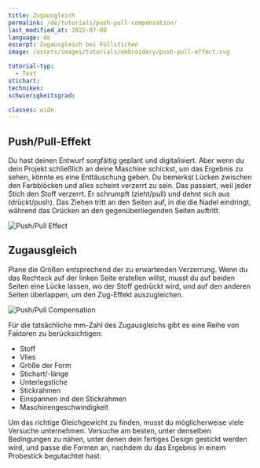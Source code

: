 ```yaml
---
title: Zugausgleich
permalink: /de/tutorials/push-pull-compensation/
last_modified_at: 2022-07-08
language: de
excerpt: Zugausgleich bei Füllstichen
image: /assets/images/tutorials/embroidery/push-pull-effect.svg

tutorial-typ:
  - Text
stichart: 
techniken:
schwierigkeitsgrad:

classes: wide
---
```

## Push/Pull-Effekt 

Du hast deinen Entwurf sorgfältig geplant und digitalisiert. Aber wenn du dein Projekt schließlich an deine Maschine schickst, um das Ergebnis zu sehen, könnte es eine Enttäuschung geben. Du bemerkst Lücken zwischen den Farbblöcken und alles scheint verzerrt zu sein. Das passiert, weil jeder Stich den Stoff verzerrt. Er schrumpft (zieht/pull) und dehnt sich aus (drückt/push). Das Ziehen tritt an den Seiten auf, in die die Nadel eindringt, während das Drücken an den gegenüberliegenden Seiten auftritt.

![Push/Pull Effect](/assets/images/tutorials/embroidery/push-pull-effect.svg)

## Zugausgleich

Plane die Größen entsprechend der zu erwartenden Verzerrung. Wenn du das Rechteck auf der linken Seite erstellen willst, musst du auf beiden Seiten eine Lücke lassen, wo der Stoff gedrückt wird, und auf den anderen Seiten überlappen, um den Zug-Effekt auszugleichen.

![Push/Pull Compensation](/assets/images/tutorials/embroidery/push-pull-compensation.svg)

Für die tatsächliche mm-Zahl des Zugausgleichs gibt es eine Reihe von Faktoren zu berücksichtigen:

* Stoff
* Vlies
* Größe der Form
* Stichart/-länge
* Unterlegstiche
* Stickrahmen
* Einspannen ind den Stickrahmen
* Maschinengeschwindigkeit

Um das richtige Gleichgewicht zu finden, musst du möglicherweise viele Versuche unternehmen. Versuche am besten, unter denselben Bedingungen zu nähen, unter denen dein fertiges Design gestickt werden wird, und passe die Formen an, nachdem du das Ergebnis in einem Probestick begutachtet hast.
